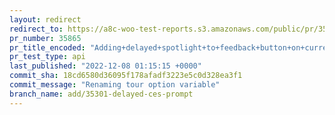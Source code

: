 ```yaml
---
layout: redirect
redirect_to: https://a8c-woo-test-reports.s3.amazonaws.com/public/pr/35865/api/index.html
pr_number: 35865
pr_title_encoded: "Adding+delayed+spotlight+to+feedback+button+on+current+product+page"
pr_test_type: api
last_published: "2022-12-08 01:15:15 +0000"
commit_sha: 18cd6580d36095f178afadf3223e5c0d328ea3f1
commit_message: "Renaming tour option variable"
branch_name: add/35301-delayed-ces-prompt
---
```

